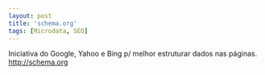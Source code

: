 ```yaml
---
layout: post
title: 'schema.org'
tags: [Microdata, SEO]
---
```


Iniciativa do Google, Yahoo e Bing p/ melhor estruturar dados nas páginas.<br>
<http://schema.org>
